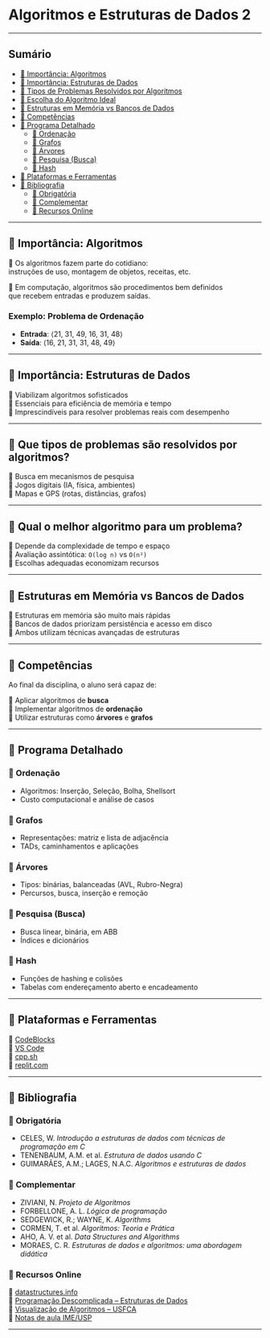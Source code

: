 # Algoritmos e Estruturas de Dados 2

---

## Sumário

- [📌 Importância: Algoritmos](https://github.com/sthecss/Teoria-BCC/edit/main/AED2/1_Inicio.md#-import%C3%A2ncia-algoritmos)
- [📌 Importância: Estruturas de Dados](#importância-estruturas-de-dados)
- [📌 Tipos de Problemas Resolvidos por Algoritmos](#que-tipos-de-problemas-são-resolvidos-por-algoritmos)
- [📌 Escolha do Algoritmo Ideal](#qual-o-melhor-algoritmo-para-um-problema)
- [📌 Estruturas em Memória vs Bancos de Dados](#estruturas-em-memória-vs-bancos-de-dados)
- [📌 Competências](#competências)
- [📌 Programa Detalhado](#programa-detalhado)
  - [🔹 Ordenação](#ordenação)
  - [🔹 Grafos](#grafos)
  - [🔹 Árvores](#árvores)
  - [🔹 Pesquisa (Busca)](#pesquisa-busca)
  - [🔹 Hash](#hash)
- [📌 Plataformas e Ferramentas](#plataformas-e-ferramentas)
- [📌 Bibliografia](#bibliografia)
  - [🔹 Obrigatória](#obrigatória)
  - [🔹 Complementar](#complementar)
  - [🔹 Recursos Online](#recursos-online)

---

## 📌 Importância: Algoritmos

📎 Os algoritmos fazem parte do cotidiano:  
instruções de uso, montagem de objetos, receitas, etc.

📎 Em computação, algoritmos são procedimentos bem definidos  
que recebem entradas e produzem saídas.

### Exemplo: Problema de Ordenação

- **Entrada**: ⟨21, 31, 49, 16, 31, 48⟩  
- **Saída**: ⟨16, 21, 31, 31, 48, 49⟩

---

## 📌 Importância: Estruturas de Dados

📎 Viabilizam algoritmos sofisticados  
📎 Essenciais para eficiência de memória e tempo  
📎 Imprescindíveis para resolver problemas reais com desempenho

---

## 📌 Que tipos de problemas são resolvidos por algoritmos?

📎 Busca em mecanismos de pesquisa  
📎 Jogos digitais (IA, física, ambientes)  
📎 Mapas e GPS (rotas, distâncias, grafos)

---

## 📌 Qual o melhor algoritmo para um problema?

📎 Depende da complexidade de tempo e espaço  
📎 Avaliação assintótica: `O(log n)` vs `O(n²)`  
📎 Escolhas adequadas economizam recursos

---

## 📌 Estruturas em Memória vs Bancos de Dados

📎 Estruturas em memória são muito mais rápidas  
📎 Bancos de dados priorizam persistência e acesso em disco  
📎 Ambos utilizam técnicas avançadas de estruturas

---

## 📌 Competências

Ao final da disciplina, o aluno será capaz de:

📎 Aplicar algoritmos de **busca**  
📎 Implementar algoritmos de **ordenação**  
📎 Utilizar estruturas como **árvores** e **grafos**

---

## 📌 Programa Detalhado

### 🔹 Ordenação

- Algoritmos: Inserção, Seleção, Bolha, Shellsort
- Custo computacional e análise de casos

### 🔹 Grafos

- Representações: matriz e lista de adjacência
- TADs, caminhamentos e aplicações

### 🔹 Árvores

- Tipos: binárias, balanceadas (AVL, Rubro-Negra)
- Percursos, busca, inserção e remoção

### 🔹 Pesquisa (Busca)

- Busca linear, binária, em ABB
- Índices e dicionários

### 🔹 Hash

- Funções de hashing e colisões
- Tabelas com endereçamento aberto e encadeamento

---

## 📌 Plataformas e Ferramentas

📎 [CodeBlocks](http://www.codeblocks.org/)  
📎 [VS Code](https://code.visualstudio.com/)  
📎 [cpp.sh](https://cpp.sh/)  
📎 [replit.com](https://replit.com/)

---

## 📌 Bibliografia

### 🔹 Obrigatória

- CELES, W. *Introdução a estruturas de dados com técnicas de programação em C*  
- TENENBAUM, A.M. et al. *Estrutura de dados usando C*  
- GUIMARÃES, A.M.; LAGES, N.A.C. *Algoritmos e estruturas de dados*

### 🔹 Complementar

- ZIVIANI, N. *Projeto de Algoritmos*  
- FORBELLONE, A. L. *Lógica de programação*  
- SEDGEWICK, R.; WAYNE, K. *Algorithms*  
- CORMEN, T. et al. *Algoritmos: Teoria e Prática*  
- AHO, A. V. et al. *Data Structures and Algorithms*  
- MORAES, C. R. *Estruturas de dados e algoritmos: uma abordagem didática*

### 🔹 Recursos Online

📎 [datastructures.info](http://www.datastructures.info/)  
📎 [Programação Descomplicada – Estruturas de Dados](https://programacaodescomplicada.wordpress.com/indice/estrutura-de-dados)  
📎 [Visualização de Algoritmos – USFCA](https://www.cs.usfca.edu/~galles/visualization/Algorithms.html)  
📎 [Notas de aula IME/USP](https://www.ime.usp.br/~pf/estruturas-de-dados/)

---
